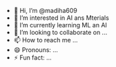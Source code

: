 - 👋 Hi, I’m @madiha609
- 👀 I’m interested in AI ans Mterials
- 🌱 I’m currently learning ML an AI
- 💞️ I’m looking to collaborate on ...
- 📫 How to reach me ...
- 😄 Pronouns: ...
- ⚡ Fun fact: ...

<!---
madiha609/madiha609 is a ✨ special ✨ repository because its `README.md` (this file) appears on your GitHub profile.
You can click the Preview link to take a look at your changes.
--->

